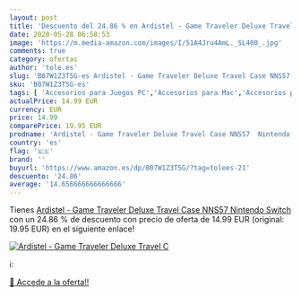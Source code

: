 ```yaml
---
layout: post
title: 'Descuento del 24.86 % en Ardistel - Game Traveler Deluxe Travel C'
date: 2020-05-28 06:58:53
image: 'https://m.media-amazon.com/images/I/51A4Jru4AmL._SL400_.jpg'
comments: true
category: ofertas
author: 'tole.es'
slug: 'B07W1Z3T5G-es Ardistel - Game Traveler Deluxe Travel Case NNS57 Nintendo...'
sku: 'B07W1Z3T5G-es'
tags: [ 'Accesorios para Juegos PC','Accesorios para Mac','Accesorios para PlayStation 4','Auriculares gaming con micrófono para PlayStation 4','Auriculares gaming para PC','Electrónica','Hardware y juegos para Nintendo Switch','Hardware y juegos para PlayStation 4','Juegos para Nintendo Switch','Juegos y Accesorios para Mac','Juegos y Accesorios para PC','Teclados para gamers para PC','Videojuegos','nintendo', ]
actualPrice: 14.99 EUR
currency: EUR
price: 14.99
comparePrice: 19.95 EUR
prodname: 'Ardistel - Game Traveler Deluxe Travel Case NNS57  Nintendo Switch '
country: 'es'
flag: '🇪🇸'
brand: ''
buyurl: 'https://www.amazon.es/dp/B07W1Z3T5G/?tag=tolees-21'
descuento: '24.86'
average: '14.656666666666666'
---
```


Tienes [Ardistel - Game Traveler Deluxe Travel Case NNS57  Nintendo Switch ](https://www.amazon.es/dp/B07W1Z3T5G/?tag=tolees-21) con un 24.86 % de descuento con precio de oferta de 14.99 EUR (original: 19.95 EUR) en el siguiente enlace!

[![Ardistel - Game Traveler Deluxe Travel C](https://m.media-amazon.com/images/I/51A4Jru4AmL._SL400_.jpg)](https://www.amazon.es/dp/B07W1Z3T5G/?tag=tolees-21)

ℹ️:


[🛒 Accede a la oferta!!](https://www.amazon.es/dp/B07W1Z3T5G/?tag=tolees-21)
